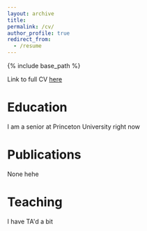 ```yaml
---
layout: archive
title:
permalink: /cv/
author_profile: true
redirect_from:
  - /resume
---
```


{% include base_path %}

Link to full CV [here](https://youtube.com/shorts/NCoI4DXU5TE?feature=share)

Education
======
I am a senior at Princeton University right now

Publications
======
None hehe

Teaching
======
I have TA'd a bit
  

